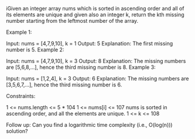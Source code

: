 iGiven an integer array nums which is sorted in ascending order and all of its elements are unique and given also an integer k, return the kth missing number starting from the leftmost number of the array.

 

Example 1:

Input: nums = [4,7,9,10], k = 1
Output: 5
Explanation: The first missing number is 5.
Example 2:

Input: nums = [4,7,9,10], k = 3
Output: 8
Explanation: The missing numbers are [5,6,8,...], hence the third missing number is 8.
Example 3:

Input: nums = [1,2,4], k = 3
Output: 6
Explanation: The missing numbers are [3,5,6,7,...], hence the third missing number is 6.
 

Constraints:

1 <= nums.length <= 5 * 104
1 <= nums[i] <= 107
nums is sorted in ascending order, and all the elements are unique.
1 <= k <= 108
 

Follow up: Can you find a logarithmic time complexity (i.e., O(log(n))) solution?

